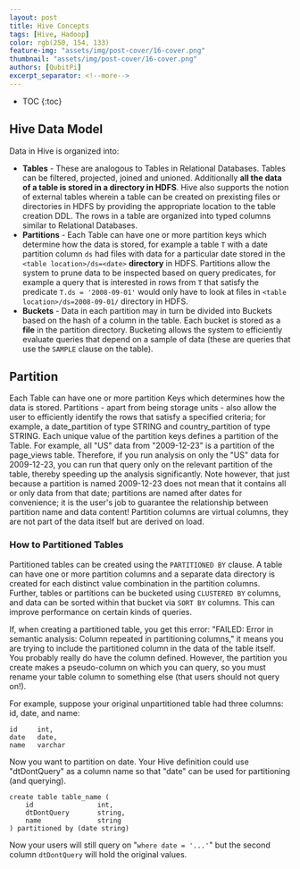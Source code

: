```yaml
---
layout: post
title: Hive Concepts
tags: [Hive, Hadoop]
color: rgb(250, 154, 133)
feature-img: "assets/img/post-cover/16-cover.png"
thumbnail: "assets/img/post-cover/16-cover.png"
authors: [QubitPi]
excerpt_separator: <!--more-->
---
```


<!--more-->

* TOC
{:toc}

## Hive Data Model

Data in Hive is organized into:

* **Tables** - These are analogous to Tables in Relational Databases. Tables can be filtered, projected, joined and
  unioned. Additionally **all the data of a table is stored in a directory in HDFS**. Hive also supports the notion of
  external tables wherein a table can be created on prexisting files or directories in HDFS by providing the appropriate
  location to the table creation DDL. The rows in a table are organized into typed columns similar to Relational
  Databases.
* **Partitions** - Each Table can have one or more partition keys which determine how the data is stored, for example a
  table `T` with a date partition column `ds` had files with data for a particular date stored in the
  `<table location>/ds=<date>` **directory** in HDFS. Partitions allow the system to prune data to be inspected based on
  query predicates, for example a query that is interested in rows from `T` that satisfy the predicate
  `T.ds = '2008-09-01'` would only have to look at files in `<table location>/ds=2008-09-01/` directory in HDFS.
* **Buckets** - Data in each partition may in turn be divided into Buckets based on the hash of a column in the table.
  Each bucket is stored as a **file** in the partition directory. Bucketing allows the system to efficiently evaluate
  queries that depend on a sample of data (these are queries that use the `SAMPLE` clause on the table).

## Partition

Each Table can have one or more partition Keys which determines how the data is stored. Partitions - apart from being
storage units - also allow the user to efficiently identify the rows that satisfy a specified criteria; for example, a
date_partition of type STRING and country_partition of type STRING. Each unique value of the partition keys defines a
partition of the Table. For example, all "US" data from "2009-12-23" is a partition of the page_views table. Therefore,
if you run analysis on only the "US" data for 2009-12-23, you can run that query only on the relevant partition of the
table, thereby speeding up the analysis significantly. Note however, that just because a partition is named 2009-12-23
does not mean that it contains all or only data from that date; partitions are named after dates for convenience; it is
the user's job to guarantee the relationship between partition name and data content! Partition columns are virtual
columns, they are not part of the data itself but are derived on load.

### How to Partitioned Tables

Partitioned tables can be created using the `PARTITIONED BY` clause. A table can have one or more partition columns and
a separate data directory is created for each distinct value combination in the partition columns. Further, tables or
partitions can be bucketed using `CLUSTERED BY` columns, and data can be sorted within that bucket via `SORT BY`
columns. This can improve performance on certain kinds of queries.

If, when creating a partitioned table, you get this error: "FAILED: Error in semantic analysis: Column repeated in
partitioning columns," it means you are trying to include the partitioned column in the data of the table itself. You
probably really do have the column defined. However, the partition you create makes a pseudo-column on which you can
query, so you must rename your table column to something else (that users should not query on!).

For example, suppose your original unpartitioned table had three columns: id, date, and name:

    id     int,
    date   date,
    name   varchar

Now you want to partition on date. Your Hive definition could use "dtDontQuery" as a column name so that "date" can be
used for partitioning (and querying).

    create table table_name (
        id                int,
        dtDontQuery       string,
        name              string
    ) partitioned by (date string)

Now your users will still query on "`where date = '...'`" but the second column `dtDontQuery` will hold the original
values.
